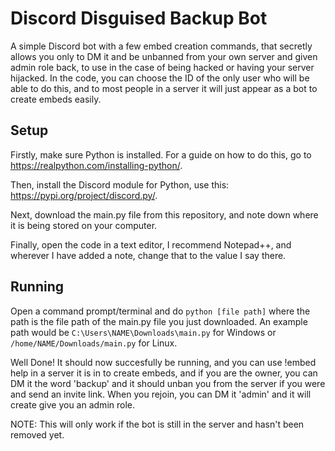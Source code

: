 # Discord Disguised Backup Bot

A simple Discord bot with a few embed creation commands, that secretly allows you only to DM it and be unbanned from your own server and given admin role back, to use in the case of being hacked or having your server hijacked. In the code, you can choose the ID of the only user who will be able to do this, and to most people in a server it will just appear as a bot to create embeds easily.

## Setup

Firstly, make sure Python is installed. For a guide on how to do this, go to https://realpython.com/installing-python/.

Then, install the Discord module for Python, use this: https://pypi.org/project/discord.py/.

Next, download the main.py file from this repository, and note down where it is being stored on your computer.

Finally, open the code in a text editor, I recommend Notepad++, and wherever I have added a note, change that to the value I say there.

## Running

Open a command prompt/terminal and do `python [file path]` where the path is the file path of the main.py file you just downloaded. An example path would be `C:\Users\NAME\Downloads\main.py` for Windows or `/home/NAME/Downloads/main.py` for Linux. 

Well Done! It should now succesfully be running, and you can use !embed help in a server it is in to create embeds, and if you are the owner, you can DM it the word 'backup' and it should unban you from the server if you were and send an invite link. When you rejoin, you can DM it 'admin' and it will create give you an admin role.

NOTE: This will only work if the bot is still in the server and hasn't been removed yet.
